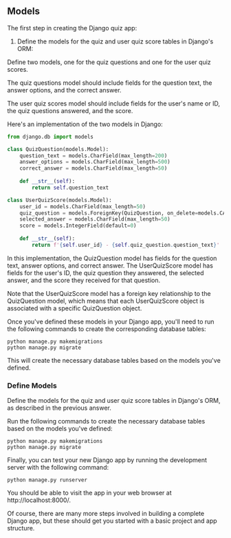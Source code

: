 ## Models

The first step in creating the Django quiz app:

1. Define the models for the quiz and user quiz score tables in Django's ORM:


Define two models, one for the quiz questions and one for the user quiz scores. 

The quiz questions model should include fields for the question text, the answer options, and the correct answer. 

The user quiz scores model should include fields for the user's name or ID, the quiz questions answered, and the score.

Here's an implementation of the two models in Django:

```python
from django.db import models

class QuizQuestion(models.Model):
    question_text = models.CharField(max_length=200)
    answer_options = models.CharField(max_length=500)
    correct_answer = models.CharField(max_length=50)
    
    def __str__(self):
        return self.question_text

class UserQuizScore(models.Model):
    user_id = models.CharField(max_length=50)
    quiz_question = models.ForeignKey(QuizQuestion, on_delete=models.CASCADE)
    selected_answer = models.CharField(max_length=50)
    score = models.IntegerField(default=0)
    
    def __str__(self):
        return f'{self.user_id} - {self.quiz_question.question_text}'
```

In this implementation, the QuizQuestion model has fields for the question text, answer options, and correct answer. The UserQuizScore model has fields for the user's ID, the quiz question they answered, the selected answer, and the score they received for that question.

Note that the UserQuizScore model has a foreign key relationship to the QuizQuestion model, which means that each UserQuizScore object is associated with a specific QuizQuestion object.

Once you've defined these models in your Django app, you'll need to run the following commands to create the corresponding database tables:

```
python manage.py makemigrations
python manage.py migrate
```

This will create the necessary database tables based on the models you've defined.

### Define Models

Define the models for the quiz and user quiz score tables in Django's ORM, as described in the previous answer.

Run the following commands to create the necessary database tables based on the models you've defined:

```
python manage.py makemigrations
python manage.py migrate
```

Finally, you can test your new Django app by running the development server with the following command:

```
python manage.py runserver
```
You should be able to visit the app in your web browser at http://localhost:8000/.

Of course, there are many more steps involved in building a complete Django app, but these should get you started with a basic project and app structure.

